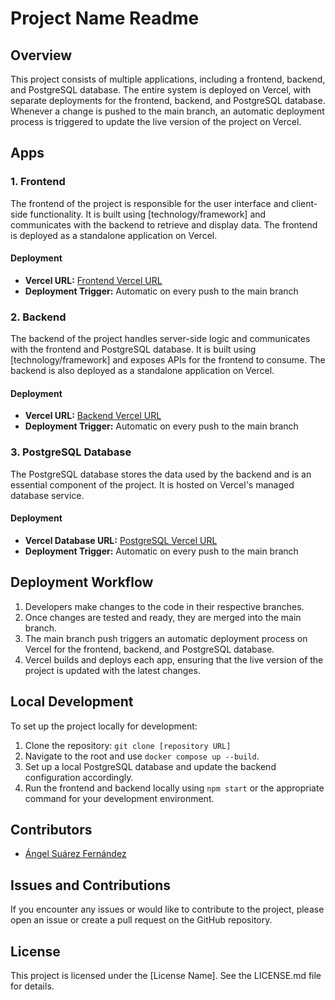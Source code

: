 
# Project Name Readme

## Overview

This project consists of multiple applications, including a frontend, backend, and PostgreSQL database. The entire system is deployed on Vercel, with separate deployments for the frontend, backend, and PostgreSQL database. Whenever a change is pushed to the main branch, an automatic deployment process is triggered to update the live version of the project on Vercel.

## Apps

### 1. Frontend

The frontend of the project is responsible for the user interface and client-side functionality. It is built using [technology/framework] and communicates with the backend to retrieve and display data. The frontend is deployed as a standalone application on Vercel.

#### Deployment

-   **Vercel URL:** [Frontend Vercel URL](https://offset-registry-m2rp.vercel.app/home)
-   **Deployment Trigger:** Automatic on every push to the main branch

### 2. Backend

The backend of the project handles server-side logic and communicates with the frontend and PostgreSQL database. It is built using [technology/framework] and exposes APIs for the frontend to consume. The backend is also deployed as a standalone application on Vercel.

#### Deployment

-   **Vercel URL:** [Backend Vercel URL](https://offset-registry.vercel.app/api/offsets)
-   **Deployment Trigger:** Automatic on every push to the main branch

### 3. PostgreSQL Database

The PostgreSQL database stores the data used by the backend and is an essential component of the project. It is hosted on Vercel's managed database service.

#### Deployment

-   **Vercel Database URL:** [PostgreSQL Vercel URL](https://vercel.com/angel-suarezs-projects/server-app/stores/postgres/store_USLkksw13ml0KVj5/data)
-   **Deployment Trigger:** Automatic on every push to the main branch

## Deployment Workflow

1.  Developers make changes to the code in their respective branches.
2.  Once changes are tested and ready, they are merged into the main branch.
3.  The main branch push triggers an automatic deployment process on Vercel for the frontend, backend, and PostgreSQL database.
4.  Vercel builds and deploys each app, ensuring that the live version of the project is updated with the latest changes.

## Local Development

To set up the project locally for development:

1.  Clone the repository: `git clone [repository URL]`
2.  Navigate to the root and use `docker compose up --build`.
3.  Set up a local PostgreSQL database and update the backend configuration accordingly.
4.  Run the frontend and backend locally using `npm start` or the appropriate command for your development environment.

## Contributors

-   [Ángel Suárez Fernández](https://github.com/suarezfdz)

## Issues and Contributions

If you encounter any issues or would like to contribute to the project, please open an issue or create a pull request on the GitHub repository.

## License

This project is licensed under the [License Name]. See the LICENSE.md file for details.